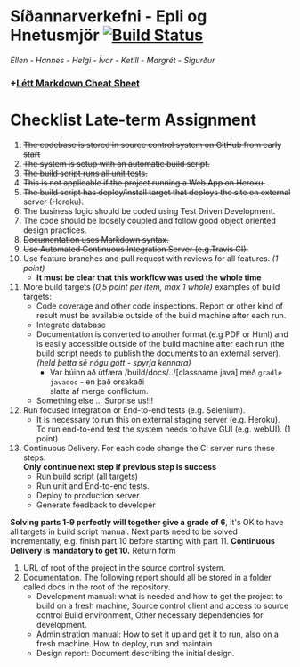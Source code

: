 # Síðannarverkefni - Epli og Hnetusmjör [![Build Status](https://travis-ci.org/GitExersiceHnetumjor/sidannarverkefni.svg?branch=master)](https://travis-ci.org/GitExersiceHnetumjor/sidannarverkefni)
*Ellen - Hannes - Helgi - Ívar - Ketill - Margrét - Sigurður*

### +[Létt Markdown Cheat Sheet](https://github.com/adam-p/markdown-here/wiki/Markdown-Cheatsheet)

# Checklist Late-term Assignment
1. ~~The codebase is stored in source control system on GitHub from early start~~
2. ~~The system is setup with an automatic build script.~~
3. ~~The build script runs all unit tests.~~
4. ~~This is not applicable if the project running a Web App on Heroku.~~
5. ~~The build script has deploy/install target that deploys the site on external server (Heroku).~~
6. The business logic should be coded using Test Driven Development.
7. The code should be loosely coupled and follow good object oriented design practices.
8. ~~Documentation uses Markdown syntax.~~
9. ~~Use Automated Continuous Integration Server (e.g.Travis CI).~~
10. Use feature branches and pull request with reviews for all features. *(1 point)*
    * **It must be clear that this workflow was used the whole time**
11. More build targets *(0,5 point per item, max 1 whole)* examples of build targets:
    * Code coverage and other code inspections. Report or other kind of
result must be available outside of the build machine after each run.
    * Integrate database
    * Documentation is converted to another format (e.g PDF or Html) and is
easily accessible outside of the build machine after each run (the build
script needs to publish the documents to an external server). *(held þetta sé nógu gott - spyrja kennara)*
        * Var búinn að útfæra /build/docs/../[classname.java] með `gradle javadoc` - en það orsakaði   
        slatta af merge conflictum.
    * Something else ... Surprise us!!!
12. Run focused integration or End-to-end tests (e.g. Selenium). 
    * It is necessary to run this on external staging server (e.g. Heroku). To run end-to-end test 
    the system needs to have GUI (e.g. webUI). (1 point)
13. Continuous Delivery. For each code change the CI server runs these steps:  
**Only continue next step if previous step is success**
    * Run build script (all targets)
    * Run unit and End-to-end tests.
    * Deploy to production server.
    * Generate feedback to developer

**Solving parts 1-9 perfectly will together give a grade of 6**, it's OK to have all
targets in build script manual. Next parts need to be solved incrementally, e.g.
finish part 10 before starting with part 11. **Continuous Delivery is mandatory to
get 10.**
Return form
1. URL of root of the project in the source control system.
2. Documentation. The following report should all be stored in a folder called
docs in the root of the repository.
    * Development manual: what is needed and how to get the project to
build on a fresh machine, Source control client and access to source
control Build environment, Other necessary dependencies for
development.
    * Administration manual: How to set it up and get it to run, also on a
fresh machine. How to deploy, run and maintain
    * Design report: Document describing the initial design.
